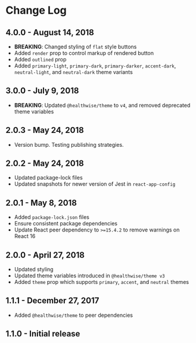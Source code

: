 # Change Log

## 4.0.0 - August 14, 2018

- **BREAKING**: Changed styling of `flat` style buttons
- Added `render` prop to control markup of rendered button
- Added `outlined` prop
- Added `primary-light`, `primary-dark`, `primary-darker`, `accent-dark`, `neutral-light`, and `neutral-dark` theme variants

## 3.0.0 - July 9, 2018

- **BREAKING**: Updated `@healthwise/theme` to `v4`, and removed deprecated theme variables

## 2.0.3 - May 24, 2018

- Version bump. Testing publishing strategies.

## 2.0.2 - May 24, 2018

- Updated package-lock files
- Updated snapshots for newer version of Jest in `react-app-config`

## 2.0.1 - May 8, 2018

- Added `package-lock.json` files
- Ensure consistent package dependencies
- Update React peer dependency to `>=15.4.2` to remove warnings on React 16

## 2.0.0 - April 27, 2018

- Updated styling
- Updated theme variables introduced in `@healthwise/theme v3`
- Added `theme` prop which supports `primary`, `accent`, and `neutral` themes

## 1.1.1 - December 27, 2017

- Added `@healthwise/theme` to peer dependencies

## 1.1.0 - Initial release
